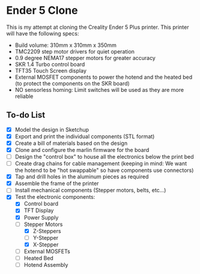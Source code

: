# Ender 5 Clone
This is my attempt at cloning the Creality Ender 5 Plus printer. This printer will have the following specs:
- Build volume: 310mm x 310mm x 350mm
- TMC2209 step motor drivers for quiet operation
- 0.9 degree NEMA17 stepper motors for greater accuracy
- SKR 1.4 Turbo control board
- TFT35 Touch Screen display
- External MOSFET components to power the hotend and the heated bed (to protect the components on the SKR board)
- NO sensorless homing: Limit switches will be used as they are more reliable

## To-do List
- [X] Model the design in Sketchup
- [X] Export and print the individual components (STL format)
- [X] Create a bill of materials based on the design
- [X] Clone and configure the marlin firmware for the board
- [ ] Design the "control box" to house all the electronics below the print bed
- [ ] Create drag chains for cable management (keeping in mind: We want the hotend to be "hot swappable" so have components use connectors)
- [X] Tap and drill holes in the aluminum pieces as required
- [X] Assemble the frame of the printer
- [ ] Install mechanical components (Stepper motors, belts, etc...)
- [X] Test the electronic components:
  - [X] Control board 
  - [X] TFT Display
  - [X] Power Supply
  - [ ] Stepper Motors
    - [X] Z-Steppers
    - [ ] Y-Stepper
    - [X] X-Stepper
  - [ ] External MOSFETs
  - [ ] Heated Bed
  - [ ] Hotend Assembly
